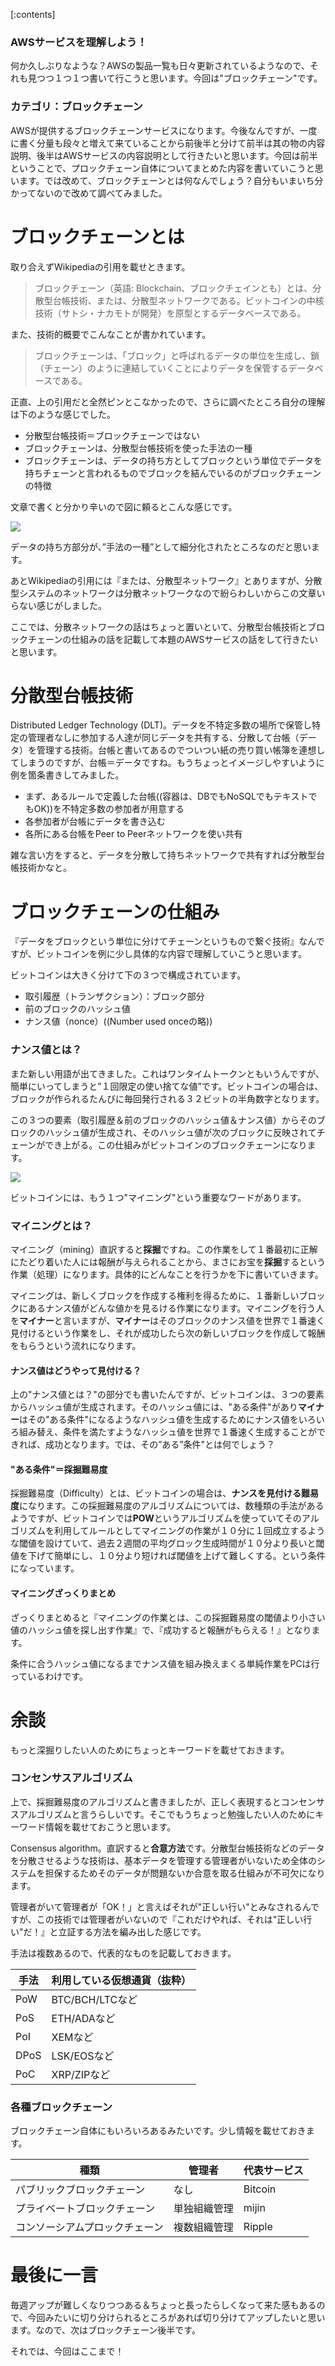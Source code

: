 [:contents]

### AWSサービスを理解しよう！

何か久しぶりなような？AWSの製品一覧も日々更新されているようなので、それも見つつ１つ１つ書いて行こうと思います。今回は"ブロックチェーン"です。

### カテゴリ：ブロックチェーン

AWSが提供するブロックチェーンサービスになります。今後なんですが、一度に書く分量も段々と増えて来ていることから前後半と分けて前半は其の物の内容説明、後半はAWSサービスの内容説明として行きたいと思います。今回は前半ということで、プロックチェーン自体についてまとめた内容を書いていこうと思います。では改めて、ブロックチェーンとは何なんでしょう？自分もいまいち分かってないので改めて調べてみました。

# ブロックチェーンとは

取り合えずWikipediaの引用を載せときます。
> ブロックチェーン（英語: Blockchain、ブロックチェインとも）とは、分散型台帳技術、または、分散型ネットワークである。ビットコインの中核技術（サトシ・ナカモトが開発）を原型とするデータベースである。

また、技術的概要でこんなことが書かれています。
> ブロックチェーンは、「ブロック」と呼ばれるデータの単位を生成し、鎖（チェーン）のように連結していくことによりデータを保管するデータベースである。

正直、上の引用だと全然ピンとこなかったので、さらに調べたところ自分の理解は下のような感じでした。

- 分散型台帳技術＝ブロックチェーンではない
- ブロックチェーンは、分散型台帳技術を使った手法の一種
- ブロックチェーンは、データの持ち方としてブロックという単位でデータを持ちチェーンと言われるものでブロックを結んでいるのがブロックチェーンの特徴

文章で書くと分かり辛いので図に頼るとこんな感じです。

![](2019-05-05-17-39-24.png)

データの持ち方部分が、”手法の一種”として細分化されたところなのだと思います。

あとWikipediaの引用には『または、分散型ネットワーク』とありますが、分散型システムのネットワークは分散ネットワークなので紛らわしいからこの文章いらない感じがしました。

ここでは、分散ネットワークの話はちょっと置いといて、分散型台帳技術とブロックチェーンの仕組みの話を記載して本題のAWSサービスの話をして行きたいと思います。

# 分散型台帳技術

Distributed Ledger Technology (DLT)。データを不特定多数の場所で保管し特定の管理者なしに参加する人達が同じデータを共有する、分散して台帳（データ）を管理する技術。台帳と書いてあるのでついつい紙の売り買い帳簿を連想してしまうのですが、台帳＝データですね。もうちょっとイメージしやすいように例を箇条書きしてみました。

- まず、あるルールで定義した台帳((容器は、DBでもNoSQLでもテキストでもOK))を不特定多数の参加者が用意する
- 各参加者が台帳にデータを書き込む
- 各所にある台帳をPeer to Peerネットワークを使い共有

雑な言い方をすると、データを分散して持ちネットワークで共有すれば分散型台帳技術かなと。

# ブロックチェーンの仕組み

『データをブロックという単位に分けてチェーンというもので繋ぐ技術』なんですが、ビットコインを例に少し具体的な内容で理解していこうと思います。

ビットコインは大きく分けて下の３つで構成されています。

- 取引履歴（トランザクション）：ブロック部分
- 前のブロックのハッシュ値
- ナンス値（nonce）((Number used onceの略))

### ナンス値とは？

また新しい用語が出てきました。これはワンタイムトークンともいうんですが、簡単にいってしまうと”１回限定の使い捨てな値”です。ビットコインの場合は、ブロックが作られるたんびに毎回発行される３２ビットの半角数字となります。

この３つの要素（取引履歴＆前のブロックのハッシュ値＆ナンス値）からそのブロックのハッシュ値が生成され、そのハッシュ値が次のブロックに反映されてチェーンができ上がる。この仕組みがビットコインのブロックチェーンになります。

![](2019-05-06-20-29-14.png)

ビットコインには、もう１つ"マイニング"という重要なワードがあります。

### マイニングとは？

マイニング（mining）直訳すると**採掘**ですね。この作業をして１番最初に正解にたどり着いた人には報酬が与えられることから、まさにお宝を**採掘**するという作業（処理）になります。具体的にどんなことを行うかを下に書いていきます。

マイニングは、新しくブロックを作成する権利を得るために、１番新しいブロックにあるナンス値がどんな値かを見るける作業になります。マイニングを行う人を**マイナー**と言いますが、**マイナー**はそのブロックのナンス値を世界で１番速く見付けるという作業をし、それが成功したら次の新しいブロックを作成して報酬をもらうという流れになります。

#### ナンス値はどうやって見付ける？

上の"ナンス値とは？"の部分でも書いたんですが、ビットコインは、３つの要素からハッシュ値が生成されます。そのハッシュ値には、"ある条件"があり**マイナー**はその"ある条件"になるようなハッシュ値を生成するためにナンス値をいろいろ組み替え、条件を満たすようなハッシュ値を世界で１番速く生成することができれば、成功となります。では、その”ある”条件"とは何でしょう？

#### "ある条件"＝採掘難易度

採掘難易度（Difficulty）とは、ビットコインの場合は、**ナンスを見付ける難易度**になります。この採掘難易度のアルゴリズムについては、数種類の手法があるようですが、ビットコインでは**POW**というアルゴリズムを使っていてそのアルゴリズムを利用してルールとしてマイニングの作業が１０分に１回成立するような閾値を設けていて、過去２週間の平均グロック生成時間が１０分より長いと閾値を下げて簡単にし、１０分より短ければ閾値を上げて難しくする。という条件になっています。

#### マイニングざっくりまとめ

ざっくりまとめると『マイニングの作業とは、この採掘難易度の閾値より小さい値のハッシュ値を探し出す作業』で、『成功すると報酬がもらえる！』となります。

条件に合うハッシュ値になるまでナンス値を組み換えまくる単純作業をPCは行っているわけです。

# 余談

もっと深掘りしたい人のためにちょっとキーワードを載せておきます。

### コンセンサスアルゴリズム

上で、採掘難易度のアルゴリズムと書きましたが、正しく表現するとコンセンサスアルゴリズムと言うらしいです。そこでもうちょっと勉強したい人のためにキーワード情報を載せておこうと思います。

Consensus algorithm。直訳すると**合意方法**です。分散型台帳技術などのデータを分散させるような技術は、基本データを管理する管理者がいないため全体のシステムを担保するためそのデータが問題ないか合意を取る仕組みが不可欠になります。

管理者がいて管理者が「OK！」と言えばそれが"正しい行い"とみなされるんですが、この技術では管理者がいないので『これだけやれば、それは"正しい行い"だ！』と立証する方法を編み出した感じです。

手法は複数あるので、代表的なものを記載しておきます。

手法|利用している仮想通貨（抜粋）
-|-
PoW|BTC/BCH/LTCなど
PoS|ETH/ADAなど
PoI|XEMなど
DPoS|LSK/EOSなど
PoC|XRP/ZIPなど

### 各種ブロックチェーン

ブロックチェーン自体にもいろいろあるみたいです。少し情報を載せておきます。

種類|管理者|代表サービス
-|-|-
パブリックブロックチェーン|なし|Bitcoin
プライベートブロックチェーン|単独組織管理|mijin
コンソーシアムプロックチェーン|複数組織管理|Ripple

# 最後に一言

毎週アップが難しくなりつつある＆ちょっと長ったらしくなって来た感もあるので、今回みたいに切り分けられるところがあれば切り分けてアップしたいと思います。なので、次はブロックチェーン後半です。

それでは、今回はここまで！
